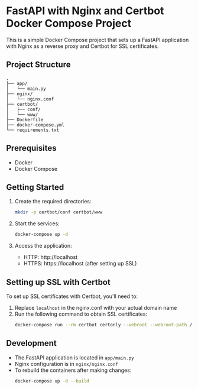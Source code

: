 # FastAPI with Nginx and Certbot Docker Compose Project

This is a simple Docker Compose project that sets up a FastAPI application with Nginx as a reverse proxy and Certbot for SSL certificates.

## Project Structure

```
.
├── app/
│   └── main.py
├── nginx/
│   └── nginx.conf
├── certbot/
│   ├── conf/
│   └── www/
├── Dockerfile
├── docker-compose.yml
└── requirements.txt
```

## Prerequisites

- Docker
- Docker Compose

## Getting Started

1. Create the required directories:
   ```bash
   mkdir -p certbot/conf certbot/www
   ```

2. Start the services:
   ```bash
   docker-compose up -d
   ```

3. Access the application:
   - HTTP: http://localhost
   - HTTPS: https://localhost (after setting up SSL)

## Setting up SSL with Certbot

To set up SSL certificates with Certbot, you'll need to:

1. Replace `localhost` in the nginx.conf with your actual domain name
2. Run the following command to obtain SSL certificates:
   ```bash
   docker-compose run --rm certbot certonly --webroot --webroot-path /var/www/certbot -d yourdomain.com
   ```

## Development

- The FastAPI application is located in `app/main.py`
- Nginx configuration is in `nginx/nginx.conf`
- To rebuild the containers after making changes:
  ```bash
  docker-compose up -d --build
  ```
